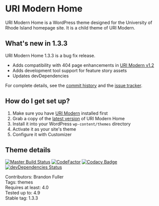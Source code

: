 # URI Modern Home

URI Modern Home is a WordPress theme designed for the University of Rhode Island homepage site. It is a child theme of URI Modern.

## What's new in 1.3.3

URI Modern Home 1.3.3 is a bug fix release.

* Adds compatibility with 404 page enhancements in [URI Modern v1.2](https://github.com/uriweb/uri-modern/releases/tag/1.2.0) 
* Adds development tool support for feature story assets
* Updates devDependencies

For complete details, see the [commit history](https://github.com/uriweb/uri-modern-home/pull/30/commits) and the [issue tracker](https://github.com/uriweb/uri-modern-home/issues). 

## How do I get set up?

1. Make sure you have [URI Modern](https://github.com/uriweb/uri-modern) installed first
2. Grab a copy of the [latest version](https://github.com/uriweb/uri-modern-home/releases/latest) of URI Modern Home
3. Install it into your WordPress `wp-content/themes` directory
4. Activate it as your site's theme
5. Configure it with Customizer

## Theme details

[![Master Build Status](https://travis-ci.org/uriweb/uri-modern-home.svg?branch=master "Master build status")](https://travis-ci.org/uriweb/uri-modern-home)
[![CodeFactor](https://www.codefactor.io/repository/github/uriweb/uri-modern-home/badge/master)](https://www.codefactor.io/repository/github/uriweb/uri-modern-home/overview/master)
[![Codacy Badge](https://api.codacy.com/project/badge/Grade/e0a03abdc4344cf79f92384a7ca76f27?branch=master)](https://www.codacy.com/app/uriweb/uri-modern-home?utm_source=github.com&amp;utm_medium=referral&amp;utm_content=uriweb/uri-modern-home&amp;utm_campaign=Badge_Grade)
[![devDependencies Status](https://david-dm.org/uriweb/uri-modern-home/dev-status.svg "devDependencies status")](https://david-dm.org/uriweb/uri-modern-home?type=dev)

Contributors: Brandon Fuller  
Tags: themes  
Requires at least: 4.0  
Tested up to: 4.9  
Stable tag: 1.3.3  